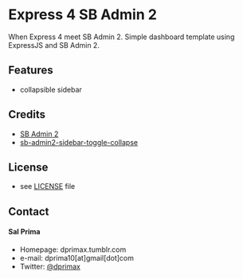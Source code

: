Express 4 SB Admin 2
======
When Express 4 meet SB Admin 2. Simple dashboard template using ExpressJS and SB Admin 2.

## Features
* collapsible sidebar

## Credits
* [SB Admin 2](http://startbootstrap.com/template-overviews/sb-admin-2)
* [sb-admin2-sidebar-toggle-collapse](https://github.com/kongbab04/sb-admin2-sidebar-toggle-collapse)

## License 
* see [LICENSE](https://github.com/dprimax/express-4-sb-admin-2/blob/master/LICENSE.txt) file

## Contact
#### Sal Prima
* Homepage: dprimax.tumblr.com
* e-mail: dprima10[at]gmail[dot]com
* Twitter: [@dprimax](https://twitter.com/dprimax "dprimax on twitter")
